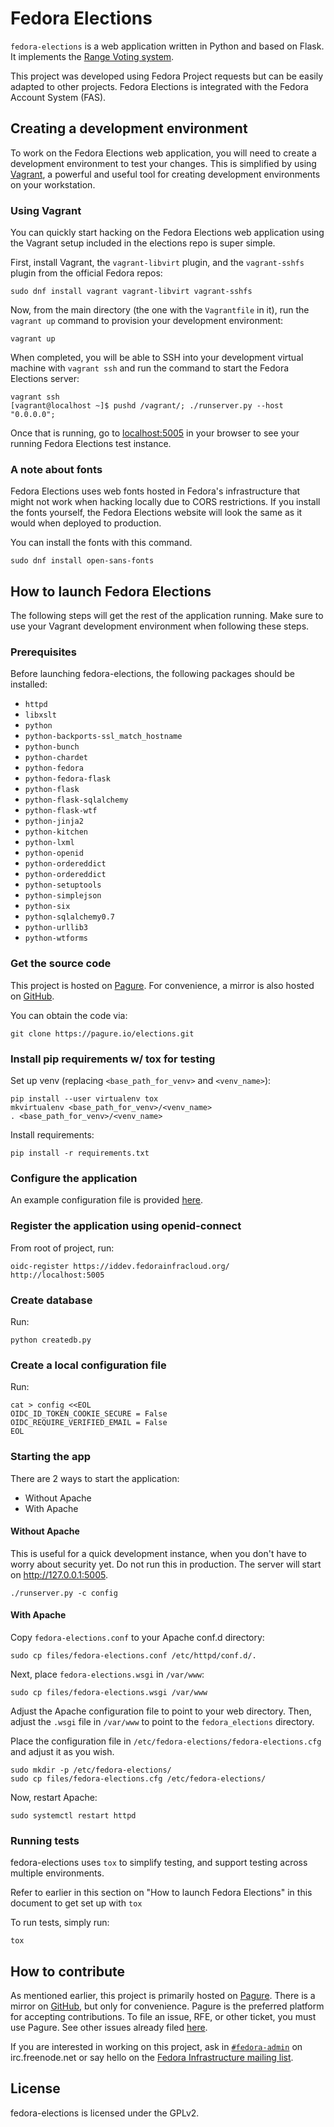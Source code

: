 Fedora Elections
================

`fedora-elections` is a web application written in Python and based on Flask.
It implements the [Range Voting system](http://rangevoting.org "Center for Range Voting").

This project was developed using Fedora Project requests but can be easily
adapted to other projects. Fedora Elections is integrated with the Fedora
Account System (FAS).


## Creating a development environment

To work on the Fedora Elections web application, you will need to create a
development environment to test your changes. This is simplified by using
[Vagrant](https://www.vagrantup.com/ "Vagrant by Hashicorp"), a powerful and
useful tool for creating development environments on your workstation.


### Using Vagrant

You can quickly start hacking on the Fedora Elections web application using the
Vagrant setup included in the elections repo is super simple.

First, install Vagrant, the `vagrant-libvirt` plugin, and the `vagrant-sshfs`
plugin from the official Fedora repos:

```
sudo dnf install vagrant vagrant-libvirt vagrant-sshfs
```

Now, from the main directory (the one with the `Vagrantfile` in it), run the
`vagrant up` command to provision your development environment:

```
vagrant up
```

When completed, you will be able to SSH into your development virtual machine
with `vagrant ssh` and run the command to start the Fedora Elections server:

```
vagrant ssh
[vagrant@localhost ~]$ pushd /vagrant/; ./runserver.py --host "0.0.0.0";
```

Once that is running, go to [localhost:5005](http://localhost:5005/) in your
browser to see your running Fedora Elections test instance.


### A note about fonts

Fedora Elections uses web fonts hosted in Fedora's infrastructure that might
not work when hacking locally due to CORS restrictions. If you install the
fonts yourself, the Fedora Elections website will look the same as it would
when deployed to production.

You can install the fonts with this command.

```
sudo dnf install open-sans-fonts
```


## How to launch Fedora Elections

The following steps will get the rest of the application running. Make sure to
use your Vagrant development environment when following these steps.

### Prerequisites

Before launching fedora-elections, the following packages should be installed:

* `httpd`
* `libxslt`
* `python`
* `python-backports-ssl_match_hostname`
* `python-bunch`
* `python-chardet`
* `python-fedora`
* `python-fedora-flask`
* `python-flask`
* `python-flask-sqlalchemy`
* `python-flask-wtf`
* `python-jinja2`
* `python-kitchen`
* `python-lxml`
* `python-openid`
* `python-ordereddict`
* `python-ordereddict`
* `python-setuptools`
* `python-simplejson`
* `python-six`
* `python-sqlalchemy0.7`
* `python-urllib3`
* `python-wtforms`

### Get the source code

This project is hosted on [Pagure](https://pagure.io/elections "Fedora Infrastructure Elections application").
For convenience, a mirror is also hosted on [GitHub](https://github.com/fedora-infra/elections "fedora-infra/elections: Fedora Infrastructure Elections application").

You can obtain the code via:

```
git clone https://pagure.io/elections.git
```

### Install pip requirements w/ tox for testing

Set up venv (replacing `<base_path_for_venv>` and `<venv_name>`):

```
pip install --user virtualenv tox
mkvirtualenv <base_path_for_venv>/<venv_name>
. <base_path_for_venv>/<venv_name>
```

Install requirements:

```
pip install -r requirements.txt
```

### Configure the application

An example configuration file is provided [here](https://pagure.io/elections/blob/master/f/files/fedora-elections.cfg "files/fedora-elections.cfg").

### Register the application using openid-connect

From root of project, run:

```
oidc-register https://iddev.fedorainfracloud.org/ http://localhost:5005
```

### Create database

Run:

```
python createdb.py
```

### Create a local configuration file

Run:

```
cat > config <<EOL
OIDC_ID_TOKEN_COOKIE_SECURE = False
OIDC_REQUIRE_VERIFIED_EMAIL = False
EOL
```


### Starting the app

There are 2 ways to start the application:

* Without Apache
* With Apache

#### Without Apache

This is useful for a quick development instance, when you don't have to worry
about security yet. Do not run this in production. The server will start on
http://127.0.0.1:5005.

```
./runserver.py -c config
```

#### With Apache

Copy `fedora-elections.conf` to your Apache conf.d directory:

```
sudo cp files/fedora-elections.conf /etc/httpd/conf.d/.
```

Next, place `fedora-elections.wsgi` in `/var/www`:

```
sudo cp files/fedora-elections.wsgi /var/www
```

Adjust the Apache configuration file to point to your web directory. Then,
adjust the `.wsgi` file in `/var/www` to point to the `fedora_elections`
directory.

Place the configuration file in `/etc/fedora-elections/fedora-elections.cfg`
and adjust it as you wish.

```
sudo mkdir -p /etc/fedora-elections/
sudo cp files/fedora-elections.cfg /etc/fedora-elections/
```

Now, restart Apache:

```
sudo systemctl restart httpd
```


### Running tests
fedora-elections uses `tox` to simplify testing, and support testing across multiple environments.

Refer to earlier in this section on "How to launch Fedora Elections" in this document to get set up with `tox`

To run tests, simply run:

```
tox
```


## How to contribute

As mentioned earlier, this project is primarily hosted on [Pagure](https://pagure.io/elections "Fedora Infrastructure Elections application").
There is a mirror on [GitHub](https://github.com/fedora-infra/elections "fedora-infra/elections: Fedora Infrastructure Elections application"),
but only for convenience. Pagure is the preferred platform for accepting
contributions. To file an issue, RFE, or other ticket, you must use Pagure. See
other issues already filed [here](https://pagure.io/elections/issues).

If you are interested in working on this project, ask in [`#fedora-admin`](https://webchat.freenode.net/?channels=fedora-admin)
on irc.freenode.net or say hello on the [Fedora Infrastructure mailing list](https://lists.fedoraproject.org/admin/lists/infrastructure@lists.fedoraproject.org/).


## License

fedora-elections is licensed under the GPLv2.
